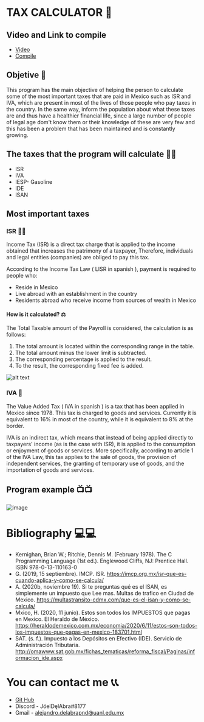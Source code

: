 # TAX CALCULATOR 💸

## Video and Link to compile 
- [Video](https://youtu.be/v2MlvoCnmA4)
- [Compile](https://replit.com/@JoelDelAbra1/PIA#main.c)

## Objetive 🏹

This program has the main objective of helping the person to calculate some of the most important taxes that are paid in Mexico such as ISR and IVA, which are present in most of the lives of those people who pay taxes in the country. In the same way, inform the population about what these taxes are and thus have a healthier financial life, since a large number of people of legal age dom't know them or their knowledge of these are very few and this has been a problem that has been maintained and is constantly growing.

## The taxes that the program will calculate 🏦🏦
 - ISR
-  IVA
- IESP- Gasoline
- IDE
- ISAN

## Most important taxes

### ISR 👨‍💼

Income Tax (ISR) is a direct tax charge that is applied to the income obtained that increases the patrimony of a taxpayer,
Therefore, individuals and legal entities (companies) are obliged to pay this tax.

According to the Income Tax Law ( LISR in spanish ), payment is required to people who:

* Reside in Mexico
* Live abroad with an establishment in the country
* Residents abroad who receive income from sources of wealth in Mexico

#### How is it calculated? ⚖️

The Total Taxable amount of the Payroll is considered, the calculation is as follows:

1. The total amount is located within the corresponding range in the table.
2. The total amount minus the lower limit is subtracted.
3. The corresponding percentage is applied to the result.
4. To the result, the corresponding fixed fee is added.

![alt text](https://clickbalance.com/ayuda/erp/images/nomina/calculoisr.png)

### IVA 🤑

The Value Added Tax ( IVA in spanish ) is a tax that has been applied in Mexico since 1978. This tax is charged to goods and services. Currently it is equivalent to 16% in most of the country, while it is equivalent to 8% at the border.

IVA is an indirect tax, which means that instead of being applied directly to taxpayers' income (as is the case with ISR), it is applied to the consumption or enjoyment of goods or services. More specifically, according to article 1 of the IVA Law, this tax applies to the sale of goods, the provision of independent services, the granting of temporary use of goods, and the importation of goods and services.

## Program example 📺📺
![image](https://user-images.githubusercontent.com/78566418/118893003-6193a200-b8c7-11eb-99fe-95a5a9338c3d.png)

# Bibliography 💻💻

 - Kernighan, Brian W.; Ritchie, Dennis M. (February 1978). The C Programming Language (1st ed.).
 Englewood Cliffs, NJ: Prentice Hall. ISBN 978-0-13-110163-0
 - G. (2019, 15 septiembre). IMCP. ISR. https://imcp.org.mx/isr-que-es-cuando-aplica-y-como-se-calcula/
 - A. (2020b, noviembre 19). Si te preguntas qué es el ISAN, es simplemente un impuesto que Lee mas. Multas de trafico en Ciudad de Mexico. https://multastransito-cdmx.com/que-es-el-isan-y-como-se-calcula/
 - Mxico, H. (2020, 11 junio). Estos son todos los IMPUESTOS que pagas en Mexico. El Heraldo de México. https://heraldodemexico.com.mx/economia/2020/6/11/estos-son-todos-los-impuestos-que-pagas-en-mexico-183701.html
 - SAT. (s. f.). Impuesto a los Depósitos en Efectivo (IDE). Servicio de Administración Tributaria. http://omawww.sat.gob.mx/fichas_tematicas/reforma_fiscal/Paginas/informacion_ide.aspx

# You can contact me 📞📞
* [Git Hub](https://github.com/JoelDelAbra1)
* Discord - JöelDęlAbra#8177
* Gmail - alejandro.delabrapnd@uanl.edu.mx
 
